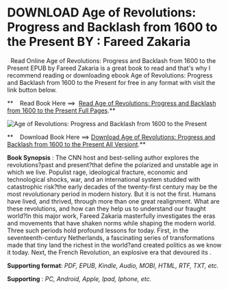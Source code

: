  **DOWNLOAD Age of Revolutions: Progress and Backlash from 1600 to the Present BY : Fareed Zakaria**
===================================================================================================

  Read Online Age of Revolutions: Progress and Backlash from 1600 to the Present EPUB by Fareed Zakaria is a great book to read and that's why I recommend reading or downloading ebook Age of Revolutions: Progress and Backlash from 1600 to the Present for free in any format with visit the link button below.

**    Read Book Here ==>  [Read Age of Revolutions: Progress and Backlash from 1600 to the Present Full Pages](https://goodreadbook.site/?book=0393239233).**

![Age of Revolutions: Progress and Backlash from 1600 to the Present](https://i.gr-assets.com/images/S/compressed.photo.goodreads.com/books/1707747459l/202473205.jpg)

**    Download Book Here ==> [Download Age of Revolutions: Progress and Backlash from 1600 to the Present All Versiont](https://goodreadbook.site/?book=0393239233).**

**Book Synopsis** : The CNN host and best-selling author explores the revolutions?past and present?that define the polarized and unstable age in which we live. Populist rage, ideological fracture, economic and technological shocks, war, and an international system studded with catastrophic risk?the early decades of the twenty-first century may be the most revolutionary period in modern history. But it is not the first. Humans have lived, and thrived, through more than one great realignment. What are these revolutions, and how can they help us to understand our fraught world?In this major work, Fareed Zakaria masterfully investigates the eras and movements that have shaken norms while shaping the modern world. Three such periods hold profound lessons for today. First, in the seventeenth-century Netherlands, a fascinating series of transformations made that tiny land the richest in the world?and created politics as we know it today. Next, the French Revolution, an explosive era that devoured its .

**Supporting format**: _PDF, EPUB, Kindle, Audio, MOBI, HTML, RTF, TXT, etc._

**Supporting** : _PC, Android, Apple, Ipad, Iphone, etc._